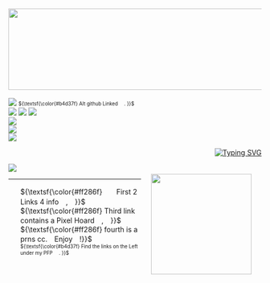### <p align="center"> <img src="https://64.media.tumblr.com/0427050e639e05ddb66dea39cc7ea011/d479ee922a832c8d-cf/s640x960/e5366ec59b2209d53410dd9a47bc15f6d6d55ba5.pnj" width="600" height="162"> <br/>


![](https://komarev.com/ghpvc/?username=anqlic&color=ff286f) 
<sub><sup> ${\textsf{\color{#b4d37f} Alt github Linked 　. }}$ </sup></sub>  
<img src="https://64.media.tumblr.com/da99ab270fd963518108062371658889/d479ee922a832c8d-83/s100x200/31cf8c7ab583312269264510ca10936ba8ae3c57.pnj"> <img src="https://64.media.tumblr.com/040aa229fdb93aaf63cd16eca1d99357/d479ee922a832c8d-cf/s100x200/844fc3c5900fcbe1ad93ea192f7e80f9d380d888.pnj"> <img src="https://64.media.tumblr.com/554c4c2e426379e460b2c4ff4e9d241f/d479ee922a832c8d-4e/s100x200/aac473a005a51551dd5137658b36003464d62b8d.pnj"> <br/>
<img src="https://64.media.tumblr.com/ec3163d2e3298f1e1979a0a8f6b8bd4b/23f6d16f0e8aa1fa-cf/s250x400/64c75b8107cfeb8a4a77a1307d6543ae91765097.gifv"> <br/>
<img src="https://64.media.tumblr.com/ea30e31402e73ca60f346705502136a1/8d59c1fae6b12acc-a3/s250x400/cf90569522491846d3ed793096eb7b02d7fc4cb1.gifv"> <br/>
<img src="https://64.media.tumblr.com/6eeb0e49e1ada186b9bba4600794a22e/23f6d16f0e8aa1fa-75/s250x400/d3573c782c255e625514c6e4c5de0646b78d5aae.gifv">

<p align="right">
  <a href="https://git.io/typing-svg"><img src="https://readme-typing-svg.demolab.com?font=Hubot+Sans&duration=1300&pause=1500&color=ff286f&width=435&lines=How+much+poison+do+you+think+they+can+handle%3F!" alt="Typing SVG" /></a>
  
<p align="left">
  <img src=https://spotify-github-profile.kittinanx.com/api/view?uid=sunshinepie0524&cover_image=true&theme=novatorem&show_offline=false&background_color=121212&interchange=false&bar_color=f9069e&bar_color_cover=false)](https://github.com/kittinan/spotify-github-profile)>
  <img src="https://64.media.tumblr.com/8dd3bb77a084d325724dffe3711f591d/1031b8e7620696a7-61/s100x200/52cab542bcf50787a9114e03cb2e2773775786de.gifv" width="200" height="200" width="50%" align="right" style="margin: 20px;">
  <br>
  <hr>
</p>

<p align="left">
  <ul>
    ${\textsf{\color{#ff286f}　　First 2 Links 4 info　,　}}$ <br/>
    ${\textsf{\color{#ff286f} Third link contains a Pixel Hoard　,　}}$ <br/>
    ${\textsf{\color{#ff286f} fourth is a prns cc.　Enjoy　!}}$ <br/> </li>
    <sub><sup> ${\textsf{\color{#b4d37f} Find the links on the Left under my PFP 　. }}$ </sup></sub>   
  </ul>
</p>

